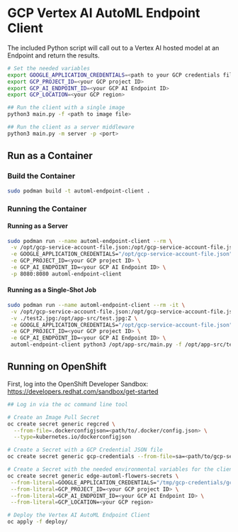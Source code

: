 # GCP Vertex AI AutoML Endpoint Client

The included Python script will call out to a Vertex AI hosted model at an Endpoint and return the results.

```bash
# Set the needed variables
export GOOGLE_APPLICATION_CREDENTIALS=<path to your GCP credentials file>
export GCP_PROJECT_ID=<your GCP project ID>
export GCP_AI_ENDPOINT_ID=<your GCP AI Endpoint ID>
export GCP_LOCATION=<your GCP region>

## Run the client with a single image
python3 main.py -f <path to image file>

## Run the client as a server middleware
python3 main.py -m server -p <port>
```

## Run as a Container

### Build the Container

```bash
sudo podman build -t automl-endpoint-client .
```

### Running the Container

#### Running as a Server

```bash
sudo podman run --name automl-endpoint-client --rm \
 -v /opt/gcp-service-account-file.json:/opt/gcp-service-account-file.json:Z \
 -e GOOGLE_APPLICATION_CREDENTIALS="/opt/gcp-service-account-file.json" \
 -e GCP_PROJECT_ID=<your GCP project ID> \
 -e GCP_AI_ENDPOINT_ID=<your GCP AI Endpoint ID> \
 -p 8080:8080 automl-endpoint-client
```

#### Running as a Single-Shot Job

```bash
sudo podman run --name automl-endpoint-client --rm -it \
 -v /opt/gcp-service-account-file.json:/opt/gcp-service-account-file.json:Z \
 -v ./test2.jpg:/opt/app-src/test.jpg:Z \
 -e GOOGLE_APPLICATION_CREDENTIALS="/opt/gcp-service-account-file.json" \
 -e GCP_PROJECT_ID=<your GCP project ID> \
 -e GCP_AI_ENDPOINT_ID=<your GCP AI Endpoint ID> \
 automl-endpoint-client python3 /opt/app-src/main.py -f /opt/app-src/test.jpg
```

## Running on OpenShift

First, log into the OpenShift Developer Sandbox: https://developers.redhat.com/sandbox/get-started

```bash
## Log in via the oc command line tool

# Create an Image Pull Secret
oc create secret generic regcred \
  --from-file=.dockerconfigjson=<path/to/.docker/config.json> \
  --type=kubernetes.io/dockerconfigjson

# Create a Secret with a GCP Credential JSON file
oc create secret generic gcp-credentials --from-file=sa=<path/to/gcp-service-account-file.json>

# Create a Secret with the needed environmental variables for the client
oc create secret generic edge-automl-flowers-secrets \
 --from-literal=GOOGLE_APPLICATION_CREDENTIALS="/tmp/gcp-credentials/gcp-service-account-file.json" \
 --from-literal=GCP_PROJECT_ID=<your GCP project ID> \
 --from-literal=GCP_AI_ENDPOINT_ID=<your GCP AI Endpoint ID> \
 --from-literal=GCP_LOCATION=<your GCP region>

# Deploy the Vertex AI AutoML Endpoint Client
oc apply -f deploy/
```